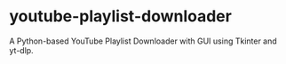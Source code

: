 # youtube-playlist-downloader
A Python-based YouTube Playlist Downloader with GUI using Tkinter and yt-dlp.
